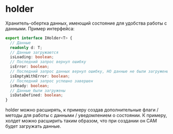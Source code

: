 # holder  

Хранитель-обертка данных, имеющий состояние для удобства работы с данными. Пример интерфейса:

```ts
export interface IHolder<T> {
  // Данные
  readonly d: T;
  // Данные загружаются
  isLoading: boolean;
  // Последний запрос вернул ошибку
  isError: boolean;
  // Последний запрос данных вернул ошибку, НО данные не были загружены ранее
  isEmptyWithError: boolean;
  // Последний запрос успешно завершен
  isReady: boolean;
  // Данные были загружены
  isDataDefined: boolean;
}
```

holder можно расширять, к примеру создав дополнительные флаги / методы для работы с данными / уведомлением о состоянии. К примеру, холдет можно расширить таким образом, что при создании он САМ будет загружать данные.  
